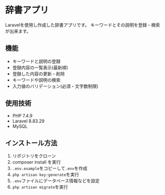 # 辞書アプリ

Laravelを使用し作成した辞書アプリです。
キーワードとその説明を登録・検索が出来ます。

## 機能
- キーワードと説明の登録
- 登録内容の一覧表示(最新順)
- 登録した内容の更新・削除
- キーワードや説明の検索
- 入力値のバリデーション(必須・文字数制限)

## 使用技術
- PHP 7.4.9
- Laravel 8.83.29
- MySQL

## インストール方法

1. リポジトリをクローン
2. composer install を実行
3. `.env.example`をコピーして`.env`を作成
4. `php artisan key:generate`を実行
5. `.env`ファイルにデータベース情報などを設定
6. `php artisan migrate`を実行

